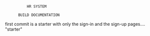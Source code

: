               HR SYSTEM
              
          BUILD DOCUMENTATION   
          
first commit is a starter with only the sign-in and the sign-up pages.... "starter"
